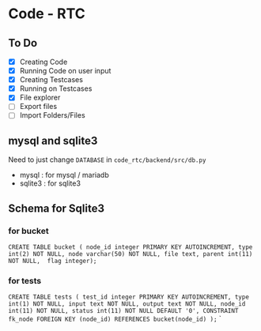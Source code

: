 # Code - RTC
## To Do
- [x] Creating Code
- [x] Running Code on user input
- [x] Creating Testcases
- [x] Running on Testcases
- [x] File explorer
- [ ] Export files
- [ ] Import Folders/Files

## mysql and sqlite3
Need to just change `DATABASE` in `code_rtc/backend/src/db.py`
- mysql : for mysql / mariadb
- sqlite3 : for sqlite3 

## Schema for Sqlite3
### for bucket
`CREATE TABLE bucket (
  node_id integer PRIMARY KEY AUTOINCREMENT,
  type int(2) NOT NULL,
  node varchar(50) NOT NULL,
  file text,
  parent int(11) NOT NULL, 
  flag integer);`

### for tests

`CREATE TABLE tests (
  test_id integer PRIMARY KEY AUTOINCREMENT,
  type int(1) NOT NULL,
  input text NOT NULL,
  output text NOT NULL,
  node_id int(11) NOT NULL,
  status int(11) NOT NULL DEFAULT '0',
  CONSTRAINT fk_node
    FOREIGN KEY (node_id)
    REFERENCES bucket(node_id)
);`
`
